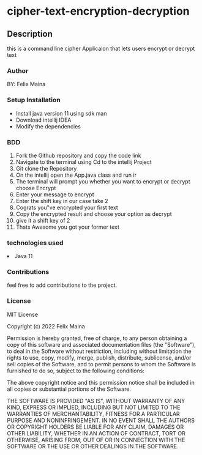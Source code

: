 # cipher-text-encryption-decryption

## Description 
this is a command line cipher Applicaion that lets users encrypt or decrypt text

### Author 
BY: Felix Maina

### Setup Installation
<ul>
<li>Install java version 11 using sdk man</li>
<li>Download intellij IDEA</li>
<li>Modify the dependencies</li>
</ul>

### BDD
<ol>
<li>Fork the Github repository and copy the code link </li>
<li>Navigate to the terminal using Cd to the intellij Project </li>
<li>Git clone the Repository </li>
<li>On the intellij open the App.java class and run ir </li>
<li>The terminal will prompt you whether you want to encrypt or decrypt choose Encrypt</li>
<li>Enter your message to encrypt</li>
<li>Enter the shift key  in our case take 2</li>
<li>Cograts you"ve encrypted your first text </li>
<li>Copy the encrypted result and choose your  option as decrypt</li>
<li>give it a shift key of 2 </li>
<li>Thats Awesome you got your former text </li>
</ol>

### technologies used 
<li>Java 11 </li>

### Contributions 
feel free to add contributions to the project.

### License

MIT License

Copyright (c) 2022 Felix Maina

Permission is hereby granted, free of charge, to any person obtaining a copy
of this software and associated documentation files (the "Software"), to deal
in the Software without restriction, including without limitation the rights
to use, copy, modify, merge, publish, distribute, sublicense, and/or sell
copies of the Software, and to permit persons to whom the Software is
furnished to do so, subject to the following conditions:

The above copyright notice and this permission notice shall be included in all
copies or substantial portions of the Software.

THE SOFTWARE IS PROVIDED "AS IS", WITHOUT WARRANTY OF ANY KIND, EXPRESS OR
IMPLIED, INCLUDING BUT NOT LIMITED TO THE WARRANTIES OF MERCHANTABILITY,
FITNESS FOR A PARTICULAR PURPOSE AND NONINFRINGEMENT. IN NO EVENT SHALL THE
AUTHORS OR COPYRIGHT HOLDERS BE LIABLE FOR ANY CLAIM, DAMAGES OR OTHER
LIABILITY, WHETHER IN AN ACTION OF CONTRACT, TORT OR OTHERWISE, ARISING FROM,
OUT OF OR IN CONNECTION WITH THE SOFTWARE OR THE USE OR OTHER DEALINGS IN THE
SOFTWARE.
